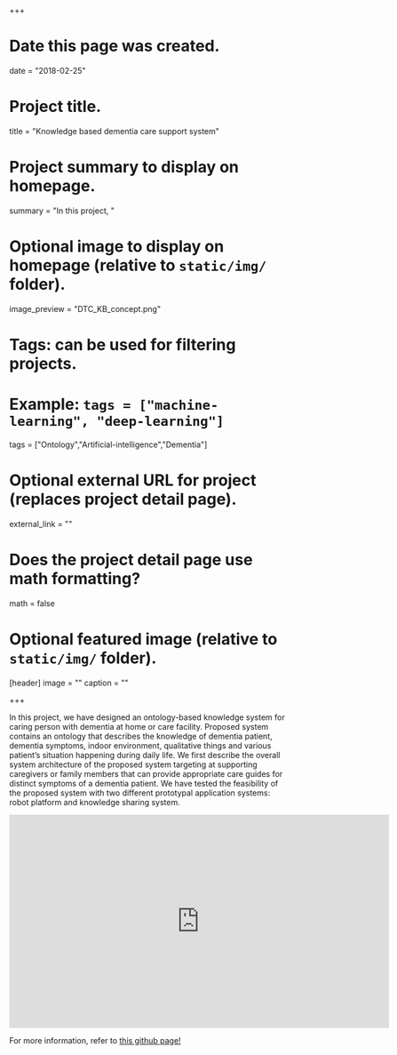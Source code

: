 +++
# Date this page was created.
date = "2018-02-25"

# Project title.
title = "Knowledge based dementia care support system"

# Project summary to display on homepage.
summary = "In this project, "

# Optional image to display on homepage (relative to `static/img/` folder).
image_preview = "DTC_KB_concept.png"

# Tags: can be used for filtering projects.
# Example: `tags = ["machine-learning", "deep-learning"]`
tags = ["Ontology","Artificial-intelligence","Dementia"]

# Optional external URL for project (replaces project detail page).
external_link = ""

# Does the project detail page use math formatting?
math = false

# Optional featured image (relative to `static/img/` folder).
[header]
image = ""
caption = ""

+++

In this project, we have designed an ontology-based knowledge system for caring person with dementia at home or care facility. Proposed system contains an ontology that describes the knowledge of dementia patient, dementia symptoms, indoor environment, qualitative things and various patient’s situation happening during daily life. We first describe the overall system architecture of the proposed system targeting at supporting caregivers or family members that can provide appropriate care guides for distinct symptoms of a dementia patient. We have tested the feasibility of the proposed system with two different prototypal application systems: robot platform and knowledge sharing system.


<iframe width="684" height="384" src="https://www.youtube.com/embed/fd4qrVeuXf8?list=PLWZLLX6LmXbOZEw6IRKm0JsddqFQMgN3R" frameborder="0" allow="autoplay; encrypted-media" allowfullscreen></iframe>

For more information, refer to [this github page!](https://github.com/HW-Jeon/context_reasoner_for_demenia_patient.git)

